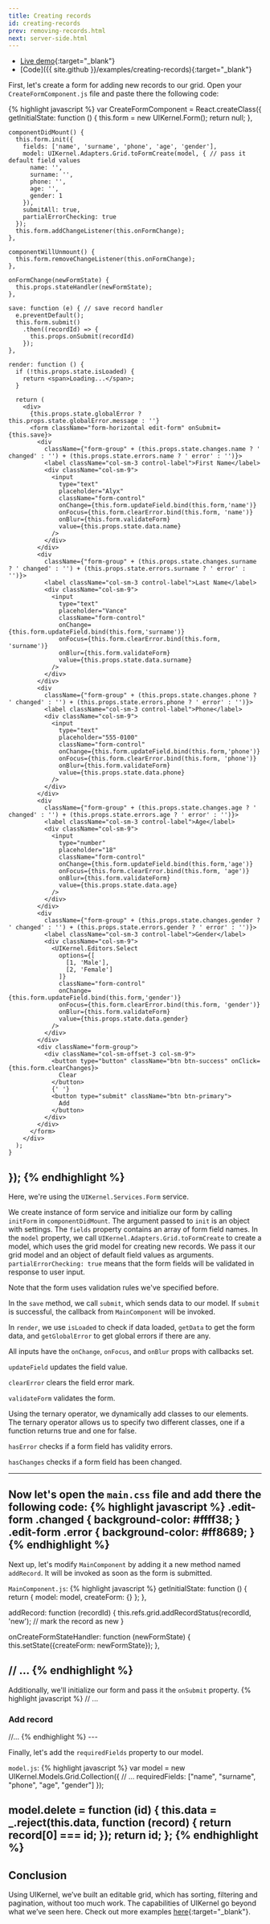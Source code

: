 ```yaml
---
title: Creating records
id: creating-records
prev: removing-records.html
next: server-side.html
---
```


* [Live demo](/examples/creating-records/){:target="_blank"}
* [Code]({{ site.github }}/examples/creating-records){:target="_blank"}

First, let's create a form for adding new records to our grid. Open your `CreateFormComponent.js` file and paste there the following code:

{% highlight javascript %}
var CreateFormComponent = React.createClass({
  getInitialState: function () {
      this.form = new UIKernel.Form();
      return null;
    },

    componentDidMount() {
      this.form.init({
        fields: ['name', 'surname', 'phone', 'age', 'gender'],
        model: UIKernel.Adapters.Grid.toFormCreate(model, { // pass it default field values
          name: '',
          surname: '',
          phone: '',
          age: '',
          gender: 1
        }),
        submitAll: true,
        partialErrorChecking: true
      });
      this.form.addChangeListener(this.onFormChange);
    },

    componentWillUnmount() {
      this.form.removeChangeListener(this.onFormChange);
    },

    onFormChange(newFormState) {
      this.props.stateHandler(newFormState);
    },

    save: function (e) { // save record handler
      e.preventDefault();
      this.form.submit()
        .then((recordId) => {
          this.props.onSubmit(recordId)
        });
    },

    render: function () {
      if (!this.props.state.isLoaded) {
        return <span>Loading...</span>;
      }

      return (
        <div>
          {this.props.state.globalError ? this.props.state.globalError.message : ''}
          <form className="form-horizontal edit-form" onSubmit={this.save}>
            <div
              className={"form-group" + (this.props.state.changes.name ? ' changed' : '') + (this.props.state.errors.name ? ' error' : '')}>
              <label className="col-sm-3 control-label">First Name</label>
              <div className="col-sm-9">
                <input
                  type="text"
                  placeholder="Alyx"
                  className="form-control"
                  onChange={this.form.updateField.bind(this.form,'name')}
                  onFocus={this.form.clearError.bind(this.form, 'name')}
                  onBlur={this.form.validateForm}
                  value={this.props.state.data.name}
                />
              </div>
            </div>
            <div
              className={"form-group" + (this.props.state.changes.surname ? ' changed' : '') + (this.props.state.errors.surname ? ' error' : '')}>
              <label className="col-sm-3 control-label">Last Name</label>
              <div className="col-sm-9">
                <input
                  type="text"
                  placeholder="Vance"
                  className="form-control"
                  onChange={this.form.updateField.bind(this.form,'surname')}
                  onFocus={this.form.clearError.bind(this.form, 'surname')}
                  onBlur={this.form.validateForm}
                  value={this.props.state.data.surname}
                />
              </div>
            </div>
            <div
              className={"form-group" + (this.props.state.changes.phone ? ' changed' : '') + (this.props.state.errors.phone ? ' error' : '')}>
              <label className="col-sm-3 control-label">Phone</label>
              <div className="col-sm-9">
                <input
                  type="text"
                  placeholder="555-0100"
                  className="form-control"
                  onChange={this.form.updateField.bind(this.form,'phone')}
                  onFocus={this.form.clearError.bind(this.form, 'phone')}
                  onBlur={this.form.validateForm}
                  value={this.props.state.data.phone}
                />
              </div>
            </div>
            <div
              className={"form-group" + (this.props.state.changes.age ? ' changed' : '') + (this.props.state.errors.age ? ' error' : '')}>
              <label className="col-sm-3 control-label">Age</label>
              <div className="col-sm-9">
                <input
                  type="number"
                  placeholder="18"
                  className="form-control"
                  onChange={this.form.updateField.bind(this.form,'age')}
                  onFocus={this.form.clearError.bind(this.form, 'age')}
                  onBlur={this.form.validateForm}
                  value={this.props.state.data.age}
                />
              </div>
            </div>
            <div
              className={"form-group" + (this.props.state.changes.gender ? ' changed' : '') + (this.props.state.errors.gender ? ' error' : '')}>
              <label className="col-sm-3 control-label">Gender</label>
              <div className="col-sm-9">
                <UIKernel.Editors.Select
                  options={[
                    [1, 'Male'],
                    [2, 'Female']
                  ]}
                  className="form-control"
                  onChange={this.form.updateField.bind(this.form,'gender')}
                  onFocus={this.form.clearError.bind(this.form, 'gender')}
                  onBlur={this.form.validateForm}
                  value={this.props.state.data.gender}
                />
              </div>
            </div>
            <div className="form-group">
              <div className="col-sm-offset-3 col-sm-9">
                <button type="button" className="btn btn-success" onClick={this.form.clearChanges}>
                  Clear
                </button>
                {' '}
                <button type="submit" className="btn btn-primary">
                  Add
                </button>
              </div>
            </div>
          </form>
        </div>
      );
    }
});
{% endhighlight %}
---

Here, we're using the `UIKernel.Services.Form` service.

We create instance of form service and initialize our form by calling `initForm` in `componentDidMount`. The argument passed to `init` is an object with settings.
The `fields` property contains an array of form field names.
In the `model` property, we call `UIKernel.Adapters.Grid.toFormCreate` to create a model, which uses the grid model for creating new records.
We pass it our grid model and an object of default field values as arguments.
`partialErrorChecking: true` means that the form fields will be validated in response to user input.

Note that the form uses validation rules we've specified before.

In the `save` method, we call `submit`, which sends data to our model.
If `submit` is successful, the  callback from  `MainComponent` will be invoked.

In `render`, we use `isLoaded` to check if data loaded, `getData` to get the form data, and `getGlobalError` to get global errors if there are any.

All inputs have the `onChange`, `onFocus`, and `onBlur` props with callbacks set.

`updateField` updates the field value.

`clearError` clears the field error mark.

`validateForm` validates the form.

Using the ternary operator, we dynamically add classes to our elements.
The ternary operator allows us to specify two different classes, one if a function returns true and one for false.

`hasError` checks if a form field has validity errors.

`hasChanges` checks if a form field has been changed.

---

Now let's open the `main.css` file and add there the following code:
{% highlight javascript %}
.edit-form .changed {
    background-color: #ffff38;
}
.edit-form .error {
    background-color: #ff8689;
}
{% endhighlight %}
---

Next up, let's modify `MainComponent` by adding it a new method named `addRecord`. It will be invoked as soon as the form is submitted.

`MainComponent.js`:
{% highlight javascript %}
getInitialState: function () {
    return {
      model: model,
      createForm: {}
    };
},

addRecord: function (recordId) {
  this.refs.grid.addRecordStatus(recordId, 'new'); // mark the record as new
}

onCreateFormStateHandler: function (newFormState) {
    this.setState({createForm: newFormState});
},

// ...
{% endhighlight %}
---

Additionally, we'll initialize our form and pass it the `onSubmit` property.
{% highlight javascript %}
// ...
<div className="col-sm-8">
  <div className="panel panel-primary">
    <div className="panel-heading">
      <h3 className="panel-title">Add record</h3>
    </div>
    <div className="panel-body">
      <CreateFormComponent
        onSubmit={this.addRecord}
        stateHandler={this.onCreateFormStateHandler}
        state={this.state.createForm}
      />
    </div>
  </div>
</div>
//...
{% endhighlight %}
---

Finally, let's add the `requiredFields` property to our model.

`model.js`:
{% highlight javascript %}
var model = new UIKernel.Models.Grid.Collection({
  // ...
  requiredFields: ["name", "surname", "phone", "age", "gender"]
});

model.delete = function (id) {
  this.data = _.reject(this.data, function (record) {
    return record[0] === id;
  });
  return id;
};
{% endhighlight %}
---

## Conclusion
Using UIKernel, we’ve built an editable grid, which has sorting, filtering and pagination, without too much work.
The capabilities of UIKernel go beyond what we’ve seen here. Check out more examples [here](../examples){:target="_blank"}.

